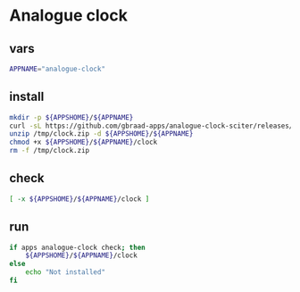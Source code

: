 # Analogue clock

## vars
```sh
APPNAME="analogue-clock"
```

## install
```sh
mkdir -p ${APPSHOME}/${APPNAME}
curl -sL https://github.com/gbraad-apps/analogue-clock-sciter/releases/download/v0.5/clock-linux.zip -o /tmp/clock.zip
unzip /tmp/clock.zip -d ${APPSHOME}/${APPNAME}
chmod +x ${APPSHOME}/${APPNAME}/clock
rm -f /tmp/clock.zip
```

## check
```sh
[ -x ${APPSHOME}/${APPNAME}/clock ]
```

## run
```sh
if apps analogue-clock check; then 
    ${APPSHOME}/${APPNAME}/clock
else
    echo "Not installed"
fi
```

